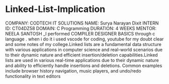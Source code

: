 # Linked-List-Implication
COMPANY: CODTECH IT SOLUTIONS
NAME: Surya Narayan Dixit
INTERN ID: CT04DZ58
DOMAIN: C Programming
DURATION: 4 WEEKS
MENTOR: NEELA SANTOSH
_I performed COMPILER DESIGNER BASICS through c language . when i do it i used vscode for coding, youtube for my doubt clear and some notes of my college.Linked lists are a fundamental data structure with various applications in computer science and real-world scenarios due to their dynamic nature and efficient insertion/deletion capabilities.Linked lists are used in various real-time applications due to their dynamic nature and ability to efficiently handle insertions and deletions. Common examples include browser history navigation, music players, and undo/redo functionality in text editors

